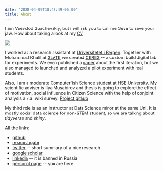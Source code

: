```yaml
---
date: "2020-04-09T18:42:49-05:00"
title: About
---
```


I am Vsevolod Suschevskiy, but i will ask you to call me Seva to save your jaw. How about taking a look at my [CV](https://github.com/vvseva/cv/raw/master/Vsevolod_Suschevskiy_sCV.pdf)

![](https://media-exp1.licdn.com/dms/image/C4E03AQGXx68hiJe5HA/profile-displayphoto-shrink_800_800/0/1613390609484?e=1641427200&v=beta&t=5kIsCOTwN6SUf1NezvjL4_vrvU7EW394r58_wYiWs88)

I worked as a research assistant at [Universitetet i Bergen](https://www.uib.no/en/persons/Vsevolod.Suschevskiy). Together with Mohammad Khalil at [SLATE](https://slate.uib.no/) we created [CERES](https://ceres.apps.slate.uib.no/experiment/) -- a custom build digital lab for experiments. We even published a [paper](https://www.researchgate.net/publication/350874550_Creating_a_Course_Recommendation_System_for_Exchange_Students) about the first iteration, but we also managed to launched and analyzed a pilot experiment with real students.

Also, I am a moderate [Computer'ish Science](https://spb.hse.ru/en/ma/computer/) student at HSE University. My scientific adviser is Ilya Musabirov and thesis is going to explore the effect of motivation, social influence in Citizen Science with the help of conjoint analysis a.k.a. wiki survey. [Project github](https://github.com/vvseva/vignexp)

My third role is as an instructor at Data Science minor at the same Uni. It is mostly social data science for non-STEM student, so we are talking about _tidyverse_ and _shiny_.

All the links:

* [github](https://github.com/vvseva)
* [researchgate](https://www.researchgate.net/profile/Vsevolod-Suschevskiy-2)
* [twitter](https://twitter.com/vvsuschevskiy) -- short summary of a nice research
* [google scholar](https://scholar.google.ru/citations?user=TycFXMIAAAAJ&hl=en)
* [linkedin](https://www.linkedin.com/in/vsevolod-suschevskiy-131a45178/) -- it is banned in Russia
* [personal page](https://vvseva.netlify.app/) -- you are here

